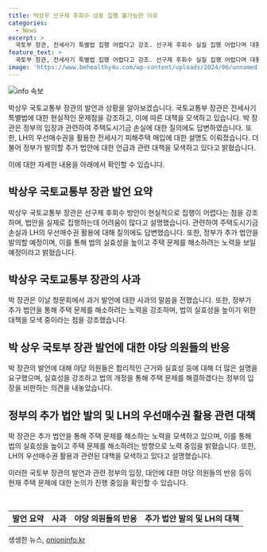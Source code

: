 ```yaml
---
title: 박상우 선구제 후회수 상표 집행 불가능한 이유
categories:
  - News
excerpt: >
  국토부 장관, 전세사기 특별법 집행 어렵다고 강조. 선구제 후회수 실질 집행 어렵다며 대통령에게 거부권 행사 요청. LH 우선매수권 불과 5건, 불법건물로 매입 어려움. 전세사기 대책 위해 법 개정, 추가장치 검토 중. 박 장관, 상처 주장 사과하며 실효성 논란에 대처.
feature_text: >
  국토부 장관, 전세사기 특별법 집행 어렵다고 강조. 선구제 후회수 실질 집행 어렵다며 대통령에게 거부권 행사 요청. LH 우선매수권 불과 5건, 불법건물로 매입 어려움. 전세사기 대책 위해 법 개정, 추가장치 검토 중. 박 장관, 상처 주장 사과하며 실효성 논란에 대처.
image: 'https://www.behealthy4u.com/wp-content/uploads/2024/06/unnamed-file.png'
---
```


<p><img src="https://www.behealthy4u.com/wp-content/uploads/2024/06/unnamed-file.png" alt="info 속보" /></p>

<p>박상우 국토교통부 장관의 발언과 상황을 알아보겠습니다. 국토교통부 장관은 전세사기 특별법에 대한 현실적인 문제점을 강조하고, 이에 따른 대책을 모색하고 있습니다. 박 장관은 정부의 입장과 관련하여 주택도시기금 손실에 대한 질의에도 답변하였습니다. 또한, LH의 우선매수권을 활용한 전세사기 피해주택 매입에 대한 설명도 이뤄졌습니다. 더불어 정부가 발의할 추가 법안에 대한 언급과 관련 대책을 모색하고 있다고 밝혔습니다. </p>

<p>이에 대한 자세한 내용을 아래에서 확인할 수 있습니다. </p>

<h2 data-ke-size="size26">박상우 국토교통부 장관 발언 요약</h2>

<p data-ke-size="size16">박상우 국토교통부 장관은 선구제 후회수 방안이 현실적으로 집행이 어렵다는 점을 강조하며, 법안을 실제로 집행하는데 어려움이 많다고 설명했습니다. 관련하여 주택도시기금 손실과 LH의 우선매수권 활용에 대해 질의에도 답변했습니다. 또한, 정부가 추가 법안을 발의할 예정이며, 이를 통해 법의 실효성을 높이고 주택 문제를 해소하려는 노력을 보일 예정이라고 밝혔습니다.</p>

<h2 data-ke-size="size26">박상우 국토교통부 장관의 사과</h2>

<p data-ke-size="size16">박 장관은 이날 청문회에서 과거 발언에 대한 사과의 말씀을 전했습니다. 또한, 정부가 추가 법안을 통해 주택 문제를 해소하려는 노력을 강조하며, 법의 실효성을 높이기 위한 대책을 모색 중이라는 점을 강조했습니다.</p>

<h2 data-ke-size="size26">박 상우 국토부 장관 발언에 대한 야당 의원들의 반응</h2>

<p data-ke-size="size16">박 장관의 발언에 대해 야당 의원들은 합리적인 근거와 실효성 등에 대해 더 많은 설명을 요구했으며, 실효성을 강조하고 법의 개정을 통해 주택 문제를 해결하겠다는 정부의 입장을 비판하는 의견을 내놓았습니다.</p>

<h2 data-ke-size="size26">정부의 추가 법안 발의 및 LH의 우선매수권 활용 관련 대책</h2>

<p data-ke-size="size16">박 장관은 추가 법안을 통해 주택 문제를 해소하는 노력을 모색하고 있으며, 이를 통해 법의 실효성을 높이고 주택 문제를 해소하려는 방향으로 노력 중임을 밝혔습니다. 또한, LH의 우선매수권 활용과 관련된 대책을 모색하고 있다고 설명했습니다.</p>

<p>이러한 국토부 장관의 발언과 관련 정부의 입장, 대안에 대한 야당 의원들의 반응 등이 현재 주택 문제에 대한 논의가 진행 중임을 확인할 수 있습니다.</p>

<p data-ke-size="size16">&nbsp;</p>

<table>
    <tbody>
        <tr>
            <td style="text-align: center; height: 17px;"><b>발언 요약</b></td>
            <td style="text-align: center; height: 17px;"><b>사과</b></td>
            <td style="text-align: center; height: 17px;"><b>야당 의원들의 반응</b></td>
            <td style="text-align: center; height: 17px;"><b>추가 법안 발의 및 LH의 대책</b></td>
        </tr>
    </tbody>
</table>
생생한 뉴스, <a href="https://onioninfo.kr" rel="dofollow">onioninfo.kr</a>


